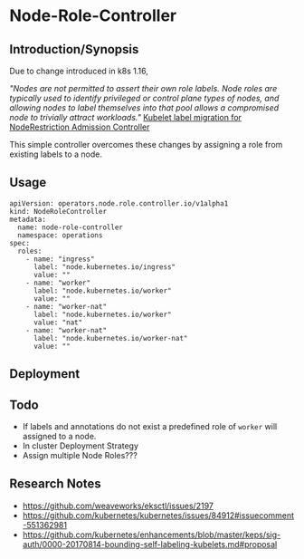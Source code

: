 # Node-Role-Controller

## Introduction/Synopsis

Due to change introduced in k8s 1.16, 

*"Nodes are not permitted to assert their own role labels. Node roles are typically used to identify privileged or control plane types of nodes, and allowing nodes to label themselves into that pool allows a compromised node to trivially attract workloads."* 
[Kubelet label migration for NodeRestriction Admission Controller](https://github.com/kubernetes/kubernetes/issues/84912#issuecomment-551362981)

This simple controller overcomes these changes by assigning a role from existing labels to a node. 

## Usage

```
apiVersion: operators.node.role.controller.io/v1alpha1
kind: NodeRoleController
metadata:
  name: node-role-controller
  namespace: operations
spec:
  roles:
    - name: "ingress"
      label: "node.kubernetes.io/ingress"
      value: ""
    - name: "worker"
      label: "node.kubernetes.io/worker"
      value: ""
    - name: "worker-nat"
      label: "node.kubernetes.io/worker"
      value: "nat"
    - name: "worker-nat"
      label: "node.kubernetes.io/worker-nat"
      value: ""
```

## Deployment 

## Todo
- If labels and annotations do not exist a predefined role of `worker` will assigned to a node.
- In cluster Deployment Strategy 
- Assign multiple Node Roles???
## Research Notes

- https://github.com/weaveworks/eksctl/issues/2197
- https://github.com/kubernetes/kubernetes/issues/84912#issuecomment-551362981
- https://github.com/kubernetes/enhancements/blob/master/keps/sig-auth/0000-20170814-bounding-self-labeling-kubelets.md#proposal

